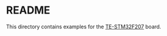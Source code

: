 # README

This directory contains examples for the [TE-STM32F207](https://www.terraelectronica.ru/product/1023376) board.
